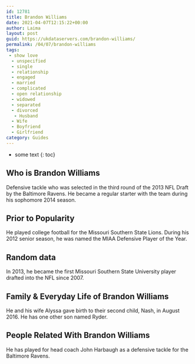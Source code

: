 ```yaml
---
id: 12781
title: Brandon Williams
date: 2021-04-07T12:15:22+00:00
author: Laima
layout: post
guid: https://ukdataservers.com/brandon-williams/
permalink: /04/07/brandon-williams
tags:
 - show love
  - unspecified
  - single
  - relationship
  - engaged
  - married
  - complicated
  - open relationship
  - widowed
  - separated
  - divorced
   - Husband
  - Wife
  - Boyfriend
  - Girlfriend
category: Guides
---
```


* some text
{: toc}


## Who is Brandon Williams
                  
                  
                  
Defensive tackle who was selected in the third round of the 2013 NFL Draft by the Baltimore Ravens. He became a regular starter with the team during his sophomore 2014 season.
                  
              
            
              
            
                
                
                
## Prior to Popularity
                  
                  
                  
He played college football for the Missouri Southern State Lions. During his 2012 senior season, he was named the MIAA Defensive Player of the Year.
                  
              
            
              
            
                
                
                
## Random data
                  
                  
                  
In 2013, he became the first Missouri Southern State University player drafted into the NFL since 2007.
                  
              
            
              
            
                
                
                
## Family & Everyday Life of Brandon Williams
                  
                  
                  
He and his wife Alyssa gave birth to their second child, Nash, in August 2016. He has one other son named Ryder.
                  
              
            
              
            
                
                
                
## People Related With Brandon Williams
                  
                  
                  
He has played for head coach John Harbaugh as a defensive tackle for the Baltimore Ravens.
                  
              
            
              
            
                
              
            
              
              
            
            
              
            
          
          
          